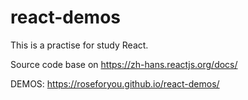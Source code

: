 # react-demos

This is a practise for study React.

Source code base on https://zh-hans.reactjs.org/docs/

DEMOS: https://roseforyou.github.io/react-demos/
